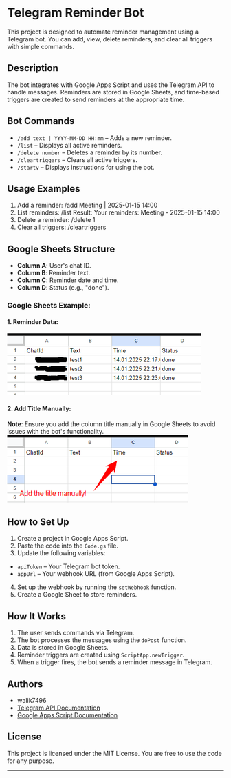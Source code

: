 # Telegram Reminder Bot

This project is designed to automate reminder management using a Telegram bot. You can add, view, delete reminders, and clear all triggers with simple commands.

## Description

The bot integrates with Google Apps Script and uses the Telegram API to handle messages. Reminders are stored in Google Sheets, and time-based triggers are created to send reminders at the appropriate time.

## Bot Commands

- `/add text | YYYY-MM-DD HH:mm` – Adds a new reminder.
- `/list` – Displays all active reminders.
- `/delete number` – Deletes a reminder by its number.
- `/cleartriggers` – Clears all active triggers.
- `/startv` – Displays instructions for using the bot.

## Usage Examples

1. Add a reminder: /add Meeting | 2025-01-15 14:00
2. List reminders: /list
Result:
Your reminders:
Meeting - 2025-01-15 14:00
3. Delete a reminder: /delete 1
4. Clear all triggers: /cleartriggers

## Google Sheets Structure

- **Column A**: User's chat ID.
- **Column B**: Reminder text.
- **Column C**: Reminder date and time.
- **Column D**: Status (e.g., "done").

### Google Sheets Example:

#### 1. Reminder Data:
![Reminder Data Example](./1.png)

#### 2. Add Title Manually:
**Note**: Ensure you add the column title manually in Google Sheets to avoid issues with the bot's functionality.
![Add Title](./2.png)

## How to Set Up

1. Create a project in Google Apps Script.
2. Paste the code into the `Code.gs` file.
3. Update the following variables:
- `apiToken` – Your Telegram bot token.
- `appUrl` – Your webhook URL (from Google Apps Script).
4. Set up the webhook by running the `setWebhook` function.
5. Create a Google Sheet to store reminders.

## How It Works

1. The user sends commands via Telegram.
2. The bot processes the messages using the `doPost` function.
3. Data is stored in Google Sheets.
4. Reminder triggers are created using `ScriptApp.newTrigger`.
5. When a trigger fires, the bot sends a reminder message in Telegram.

## Authors

- walik7496
- [Telegram API Documentation](https://core.telegram.org/bots/api)
- [Google Apps Script Documentation](https://developers.google.com/apps-script)

## License

This project is licensed under the MIT License. You are free to use the code for any purpose.

---
